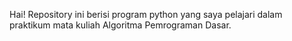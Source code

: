 Hai!
Repository ini berisi program python yang saya pelajari dalam praktikum mata kuliah Algoritma Pemrograman Dasar.
